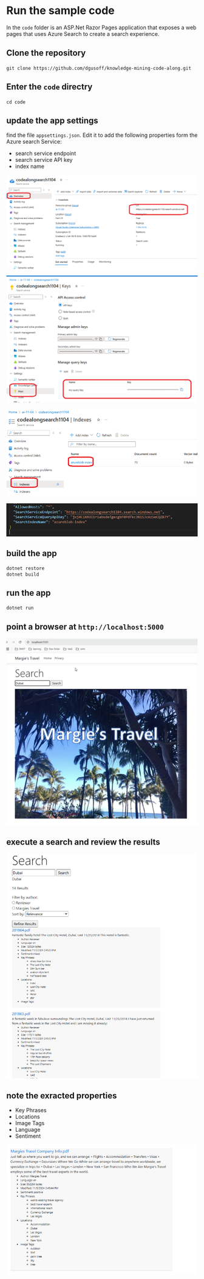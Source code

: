 # Run the sample code


In the `code` folder is an ASP.Net Razor Pages application that exposes a web pages that uses Azure Search to create a search experience.


## Clone the repository

`git clone https://github.com/dgusoff/knowledge-mining-code-along.git`


## Enter the `code` directry

`cd code`

## update the app settings

find the file `appsettings.json`. Edit it to add the following properties form the Azure search Service:
* search service endpoint
* search service API key
* index name

![alt text](./05-images/image.png)

![alt text](./05-images/image-1.png)

![alt text](./05-images/image-2.png)

![alt text](./05-images/image-3.png)


## build the app

```
dotnet restore
dotnet build
```

## run the app

`dotnet run`

## point a browser at `http://localhost:5000`

![alt text](./06-images/image.png)


## execute a search and review the results

![alt text](./06-images/image-1.png)


## note the exracted properties

* Key Phrases
* Locations
* Image Tags
* Language
* Sentiment

![alt text](./06-images/image-2.png)



